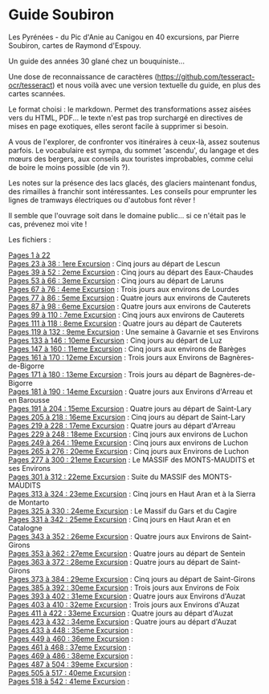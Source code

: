 # Guide Soubiron
Les Pyrénées - du Pic d'Anie au Canigou en 40 excursions, par Pierre Soubiron, cartes de Raymond d'Espouy.

Un guide des années 30 glané chez un bouquiniste...

Une dose de reconnaissance de caractères (https://github.com/tesseract-ocr/tesseract) et nous voilà avec une version textuelle du guide, en plus des cartes scannées. 

Le format choisi : le markdown. Permet des transformations assez aisées vers du HTML, PDF... le texte n'est pas trop surchargé en directives de mises en page exotiques, elles seront facile à supprimer si besoin.

A vous de l'explorer, de confronter vos itinéraires à ceux-là, assez soutenus parfois. Le vocabulaire est sympa, du sommet 'ascendu', du langage et des mœurs des bergers, aux conseils aux touristes improbables, comme celui de boire le moins possible (de vin ?).

Les notes sur la présence des lacs glacés, des glaciers maintenant fondus, des rimailles à franchir sont intéressantes. Les conseils pour emprunter les lignes de tramways électriques ou d'autobus font rêver !

Il semble que l'ouvrage soit dans le domaine public... si ce n'était pas le cas, prévenez moi vite !

Les fichiers :

[Pages 1 à 22](md/guide-soubiron-001-022.md)\
[Pages 23 à 38 : 1ere Excursion](md/guide-soubiron-023-038.md) : Cinq jours au départ de Lescun\
[Pages 39 à 52 : 2eme Excursion](md/guide-soubiron-039-052.md) : Cinq jours au départ des Eaux-Chaudes\
[Pages 53 à 66 : 3eme Excursion](md/guide-soubiron-053-066.md) : Cinq jours au départ de Laruns\
[Pages 67 à 76 : 4eme Excursion](md/guide-soubiron-067-076.md) : Trois jours aux environs de Lourdes\
[Pages 77 à 86 : 5eme Excursion](md/guide-soubiron-077-086.md) : Quatre jours aux environs de Cauterets\
[Pages 87 à 98 : 6eme Excursion](md/guide-soubiron-087-098.md) : Quatre jours aux environs de Cauterets\
[Pages 99 à 110 : 7eme Excursion](md/guide-soubiron-099-110.md) : Cinq jours aux environs de Cauterets\
[Pages 111 à 118 : 8eme Excursion](md/guide-soubiron-111-118.md) : Quatre jours au départ de Cauterets\
[Pages 119 à 132 : 9eme Excursion](md/guide-soubiron-119-132.md) : Une semaine à Gavarnie et ses Environs\
[Pages 133 à 146 : 10eme Excursion](md/guide-soubiron-133-146.md) : Cinq jours au départ de Luz\
[Pages 147 à 160 : 11eme Excursion](md/guide-soubiron-147-160.md) : Cinq jours aux environs de Barèges\
[Pages 161 à 170 : 12eme Excursion](md/guide-soubiron-161-170.md) : Trois jours aux Environs de Bagnères-de-Bigorre\
[Pages 171 à 180 : 13eme Excursion](md/guide-soubiron-171-180.md) : Trois jours au départ de Bagnères-de-Bigorre\
[Pages 181 à 190 : 14eme Excursion](md/guide-soubiron-181-190.md) : Quatre jours aux Environs d'Arreau et en Barousse\
[Pages 191 à 204 : 15eme Excursion](md/guide-soubiron-191-204.md) : Quatre jours au départ de Saint-Lary \
[Pages 205 à 218 : 16eme Excursion](md/guide-soubiron-205-218.md) : Cinq jours au départ de Saint-Lary \
[Pages 219 à 228 : 17eme Excursion](md/guide-soubiron-219-228.md) : Quatre jours au départ d'Arreau \
[Pages 229 à 248 : 18eme Excursion](md/guide-soubiron-229-248.md) : Cinq jours aux environs de Luchon \
[Pages 249 à 264 : 19eme Excursion](md/guide-soubiron-249-264.md) : Cinq jours aux environs de Luchon \
[Pages 265 à 276 : 20eme Excursion](md/guide-soubiron-265-276.md) : Cinq jours aux Environs de Luchon \
[Pages 277 à 300 : 21eme Excursion](md/guide-soubiron-277-300.md) : Le MASSIF des MONTS-MAUDITS et ses Environs \
[Pages 301 à 312 : 22eme Excursion](md/guide-soubiron-301-312.md) : Suite du MASSIF des MONTS-MAUDITS \
[Pages 313 à 324 : 23eme Excursion](md/guide-soubiron-313-324.md) : Cinq jours en Haut Aran et à la Sierra de Montarto \
[Pages 325 à 330 : 24eme Excursion](md/guide-soubiron-325-330.md) : Le Massif du Gars et du Cagire \
[Pages 331 à 342 : 25eme Excursion](md/guide-soubiron-331-342.md) : Cinq jours en Haut Aran et en Catalogne \
[Pages 343 à 352 : 26eme Excursion](md/guide-soubiron-343-352.md) : Quatre jours aux Environs de Saint-Girons \
[Pages 353 à 362 : 27eme Excursion](md/guide-soubiron-353-362.md) : Quatre jours au départ de Sentein \
[Pages 363 à 372 : 28eme Excursion](md/guide-soubiron-363-372.md) : Quatre jours au départ de Saint-Girons \
[Pages 373 à 384 : 29eme Excursion](md/guide-soubiron-373-384.md) : Cinq jours au départ de Saint-Girons \
[Pages 385 à 392 : 30eme Excursion](md/guide-soubiron-385-392.md) : Trois jours aux Environs de Foix \
[Pages 393 à 402 : 31eme Excursion](md/guide-soubiron-393-402.md) : Quatre jours aux Environs d'Auzat\
[Pages 403 à 410 : 32eme Excursion](md/guide-soubiron-403-410.md) : Trois jours aux Environs d'Auzat\
[Pages 411 à 422 : 33eme Excursion](md/guide-soubiron-411-422.md) : Quatre jours au départ d'Auzat\
[Pages 423 à 432 : 34eme Excursion](md/guide-soubiron-423-432.md) : Quatre jours au départ d'Auzat \
[Pages 433 à 448 : 35eme Excursion](md/guide-soubiron-433-448.md) :  \
[Pages 449 à 460 : 36eme Excursion](md/guide-soubiron-449-460.md) :  \
[Pages 461 à 468 : 37eme Excursion](md/guide-soubiron-461-468.md) :  \
[Pages 469 à 486 : 38eme Excursion](md/guide-soubiron-469-486.md) :  \
[Pages 487 à 504 : 39eme Excursion](md/guide-soubiron-487-504.md) :  \
[Pages 505 à 517 : 40eme Excursion](md/guide-soubiron-505-517.md) :  \
[Pages 518 à 542 : 41eme Excursion](md/guide-soubiron-518-542.md) :  
